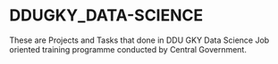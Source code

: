 # DDUGKY_DATA-SCIENCE

These are Projects and Tasks that done in DDU GKY Data Science Job oriented training programme conducted by Central Government.
